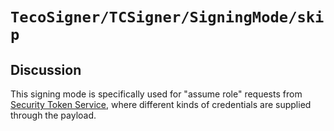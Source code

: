 # ``TecoSigner/TCSigner/SigningMode/skip``

## Discussion

This signing mode is specifically used for "assume role" requests from [Security Token Service](https://www.tencentcloud.com/document/product/1150/47143), where different kinds of credentials are supplied through the payload.
